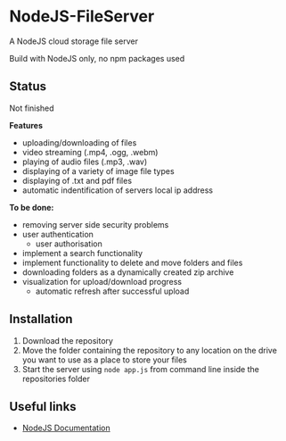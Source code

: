 # NodeJS-FileServer

A NodeJS cloud storage file server

Build with NodeJS only, no npm packages used

## Status

Not finished

**Features**
- uploading/downloading of files
- video streaming (.mp4, .ogg, .webm)
- playing of audio files (.mp3, .wav)
- displaying of a variety of image file types
- displaying of .txt and pdf files
- automatic indentification of servers local ip address 

**To be done:**
- removing server side security problems
- user authentication
    - user authorisation
- implement a search functionality
- implement functionality to delete and move folders and files
- downloading folders as a dynamically created zip archive
- visualization for upload/download progress
    - automatic refresh after successful upload

## Installation

1. Download the repository
2. Move the folder containing the repository to any location on the drive you want to use as a place to store your files
3. Start the server using ```node app.js``` from command line inside the repositories folder 

## Useful links

- [NodeJS Documentation](https://nodejs.org/api/)
